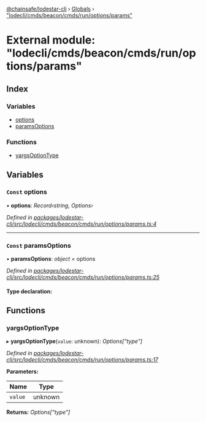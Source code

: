 [@chainsafe/lodestar-cli](../README.md) › [Globals](../globals.md) › ["lodecli/cmds/beacon/cmds/run/options/params"](_lodecli_cmds_beacon_cmds_run_options_params_.md)

# External module: "lodecli/cmds/beacon/cmds/run/options/params"

## Index

### Variables

* [options](_lodecli_cmds_beacon_cmds_run_options_params_.md#const-options)
* [paramsOptions](_lodecli_cmds_beacon_cmds_run_options_params_.md#const-paramsoptions)

### Functions

* [yargsOptionType](_lodecli_cmds_beacon_cmds_run_options_params_.md#yargsoptiontype)

## Variables

### `Const` options

• **options**: *Record‹string, Options›*

*Defined in [packages/lodestar-cli/src/lodecli/cmds/beacon/cmds/run/options/params.ts:4](https://github.com/ChainSafe/lodestar/blob/1b619203f/packages/lodestar-cli/src/lodecli/cmds/beacon/cmds/run/options/params.ts#L4)*

___

### `Const` paramsOptions

• **paramsOptions**: *object* = options

*Defined in [packages/lodestar-cli/src/lodecli/cmds/beacon/cmds/run/options/params.ts:25](https://github.com/ChainSafe/lodestar/blob/1b619203f/packages/lodestar-cli/src/lodecli/cmds/beacon/cmds/run/options/params.ts#L25)*

#### Type declaration:

## Functions

###  yargsOptionType

▸ **yargsOptionType**(`value`: unknown): *Options["type"]*

*Defined in [packages/lodestar-cli/src/lodecli/cmds/beacon/cmds/run/options/params.ts:17](https://github.com/ChainSafe/lodestar/blob/1b619203f/packages/lodestar-cli/src/lodecli/cmds/beacon/cmds/run/options/params.ts#L17)*

**Parameters:**

Name | Type |
------ | ------ |
`value` | unknown |

**Returns:** *Options["type"]*
